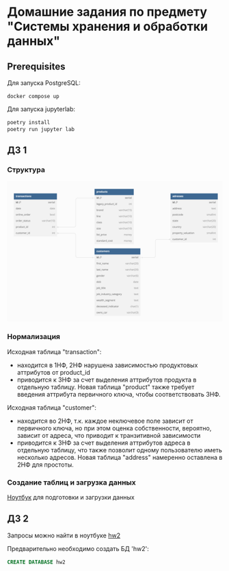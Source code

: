# Домашние задания по предмету "Системы хранения и обработки данных"

## Prerequisites

Для запуска PostgreSQL:

```
docker compose up
```

Для запуска jupyterlab:

```
poetry install
poetry run jupyter lab
```

## ДЗ 1

### Структура

![Схема](img/schema.png)

### Нормализация

Исходная таблица "transaction":
- находится в 1НФ, 2НФ нарушена зависимостью продуктовых аттрибутов от product_id
- приводится к 3НФ за счет выделения аттрибутов продукта в отдельную таблицу.
Новая таблица "product" также требует введения аттрибута первичного ключа, чтобы соответствовать 3НФ.

Исходная таблица "сustomer":
- находится во 2НФ, т.к. каждое неключевое поле зависит от первичного ключа,
но при этом оценка собственности, вероятно, зависит от адреса, что приводит к транзитивной зависимости
- приводится к 3НФ за счет выделения аттрибутов адреса в отдельную таблицу, что также позволит одному пользователю иметь несколько адресов.
Новая таблица "address" намеренно оставлена в 2НФ для простоты.

### Создание таблиц и загрузка данных

[Ноутбук](notebooks/hw1.ipynb) для подготовки и загрузки данных

## ДЗ 2

Запросы можно найти в ноутбуке [hw2](notebooks/hw2.ipynb)

Предварительно необходимо создать БД 'hw2':

```sql
CREATE DATABASE hw2
```
